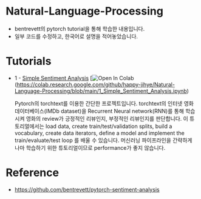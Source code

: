 # Natural-Language-Processing

- bentrevett의 pytorch tutorial을 통해 학습한 내용입니다. 
- 일부 코드를 수정하고, 한국어로 설명을 적어놓았습니다.

# Tutorials
- 1 - [Simple Sentiment Analysis](https://github.com/happy-jihye/Natural-Language-Processing/blob/main/1_Simple_Sentiment_Analysis.ipynb) [![Open In Colab](https://colab.research.google.com/assets/colab-badge.svg)(https://colab.research.google.com/github/happy-jihye/Natural-Language-Processing/blob/main/1_Simple_Sentiment_Analysis.ipynb)

  Pytorch의 torchtext를 이용한 간단한 프로젝트입니다. torchtext의 인터넷 영화 데이터베이스(IMDb dataset)을 Recurrent Neural network(RNN)를 통해 학습시켜 영화의 review가 긍정적인 리뷰인지, 부정적인 리뷰인지를 판단합니다. 
  이 튜토리얼에서는 load data, create train/test/validation splits, build a vocabulary, create data iterators, define a model and implement the train/evaluate/test loop 를 배울 수 있습니다. 머신러닝 파이프라인을 간략하게나마 학습하기 위한 튜토리얼이므로 performance가 좋지 않습니다.  

# Reference 
- https://github.com/bentrevett/pytorch-sentiment-analysis
